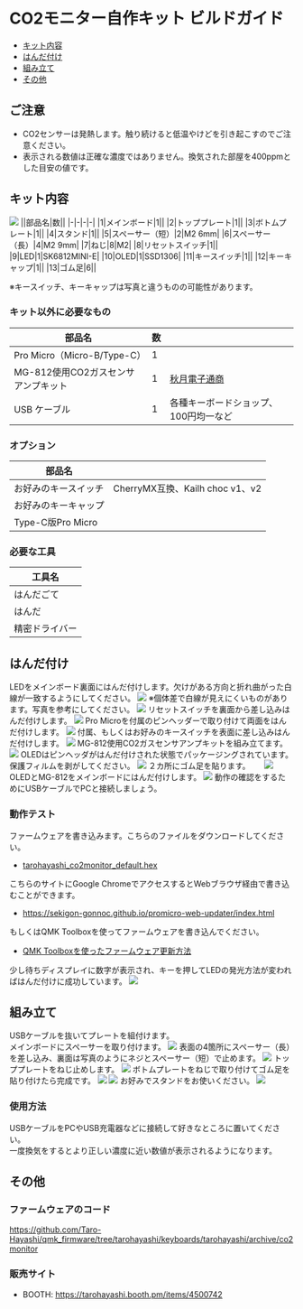 # CO2モニター自作キット ビルドガイド
- [キット内容](#キット内容)
- [はんだ付け](#はんだ付け)
- [組み立て](#組み立て)
- [その他](#その他)

## ご注意
- CO2センサーは発熱します。触り続けると低温やけどを引き起こすのでご注意ください。
- 表示される数値は正確な濃度ではありません。換気された部屋を400ppmとした目安の値です。

## キット内容
![](img/IMG_2716.jpeg) 
||部品名|数||
|-|-|-|-|
|1|メインボード|1||
|2|トッププレート|1||
|3|ボトムプレート|1||
|4|スタンド|1||
|5|スペーサー（短）|2|M2 6mm|
|6|スペーサー（長）|4|M2 9mm|
|7|ねじ|8|M2|
|8|リセットスイッチ|1||
|9|LED|1|SK6812MINI-E|
|10|OLED|1|SSD1306|
|11|キースイッチ|1||
|12|キーキャップ|1||
|13|ゴム足|6||

※キースイッチ、キーキャップは写真と違うものの可能性があります。

### キット以外に必要なもの
|部品名|数||
|-|-|-|
|Pro Micro（Micro-B/Type-C）|1||
|MG-812使用CO2ガスセンサアンプキット|1|[秋月電子通商](https://akizukidenshi.com/catalog/g/gK-16446/)|
|USB ケーブル|1|各種キーボードショップ、100円均一など|

### オプション
|部品名||
|-|-|
|お好みのキースイッチ|CherryMX互換、Kailh choc v1、v2|
|お好みのキーキャップ||
|Type-C版Pro Micro||

### 必要な工具
|工具名|
|-|
|はんだごて|
|はんだ|
|精密ドライバー|

## はんだ付け
LEDをメインボード裏面にはんだ付けします。欠けがある方向と折れ曲がった白線が一致するようにしてください。
![](img/IMG_2440.jpeg) 
※個体差で白線が見えにくいものがあります。写真を参考にしてください。
![](img/IMG_2446.jpeg) 
リセットスイッチを裏面から差し込みはんだ付けします。
![](img/IMG_2450.jpeg) 
Pro Microを付属のピンヘッダーで取り付けて両面をはんだ付けします。
![](img/IMG_2723.jpeg) 
付属、もしくはお好みのキースイッチを表面に差し込みはんだ付けします。
![](img/IMG_2732.jpeg) 
MG-812使用CO2ガスセンサアンプキットを組み立てます。
![](img/IMG_2457.jpeg) 
OLEDはピンヘッダがはんだ付けされた状態でパッケージングされています。保護フィルムを剥がしてください。
![](img/IMG_2719.jpeg) 
２カ所にゴム足を貼ります。　　
![](img/IMG_2690.jpeg) 
OLEDとMG-812をメインボードにはんだ付けします。
![](img/IMG_2733.jpeg) 
動作の確認をするためにUSBケーブルでPCと接続しましょう。

### 動作テスト
ファームウェアを書き込みます。こちらのファイルをダウンロードしてください。
- [tarohayashi_co2monitor_default.hex](https://github.com/Taro-Hayashi/co2monitor/releases/download/0.21.6/tarohayashi_co2monitor_default.hex)

こちらのサイトにGoogle ChromeでアクセスするとWebブラウザ経由で書き込むことができます。
- https://sekigon-gonnoc.github.io/promicro-web-updater/index.html

もしくはQMK Toolboxを使ってファームウェアを書き込んでください。
- [QMK Toolboxを使ったファームウェア更新方法](firmware.md)

少し待ちディスプレイに数字が表示され、キーを押してLEDの発光方法が変わればはんだ付けに成功しています。
![](img/IMG_2736.jpeg) 

## 組み立て
USBケーブルを抜いてプレートを組付けます。  
メインボードにスペーサーを取り付けます。
![](img/IMG_2479.jpeg) 
表面の4箇所にスペーサー（長）を差し込み、裏面は写真のようにネジとスペーサー（短）で止めます。
![](img/IMG_2485.jpeg) 
トッププレートをねじ止めします。
![](img/IMG_2489.jpeg) 
ボトムプレートをねじで取り付けてゴム足を貼り付けたら完成です。
![](img/IMG_2494.jpeg) 
![](img/IMG_2742.jpeg) 
お好みでスタンドをお使いください。
![](img/IMG_2748.jpeg) 
### 使用方法
USBケーブルをPCやUSB充電器などに接続して好きなところに置いてください。  
一度換気をするとより正しい濃度に近い数値が表示されるようになります。


## その他
### ファームウェアのコード
https://github.com/Taro-Hayashi/qmk_firmware/tree/tarohayashi/keyboards/tarohayashi/archive/co2monitor

### 販売サイト
- BOOTH: https://tarohayashi.booth.pm/items/4500742
